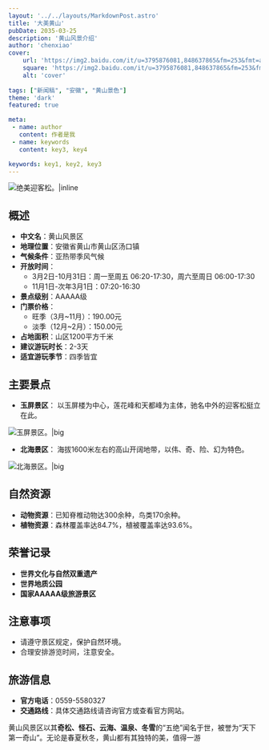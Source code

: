 ```yaml
---
layout: '../../layouts/MarkdownPost.astro'
title: '大美黄山'
pubDate: 2035-03-25
description: '黄山风景介绍'
author: 'chenxiao'
cover:
    url: 'https://img2.baidu.com/it/u=3795876081,848637865&fm=253&fmt=auto&app=138&f=JPEG?w=500&h=752'
    square: 'https://img2.baidu.com/it/u=3795876081,848637865&fm=253&fmt=auto&app=138&f=JPEG?w=500&h=752'
    alt: 'cover'
    
tags: ["新闻稿", "安徽", "黄山景色"] 
theme: 'dark'
featured: true

meta:
 - name: author
   content: 作者是我
 - name: keywords
   content: key3, key4

keywords: key1, key2, key3
---
```


![绝美迎客松。|inline](https://5b0988e595225.cdn.sohucs.com/images/20190926/eb3422358c4f4812aecdd5513d72cae5.jpeg)

## 概述
- **中文名**：黄山风景区
- **地理位置**：安徽省黄山市黄山区汤口镇
- **气候条件**：亚热带季风气候
- **开放时间**：
  - 3月2日-10月31日：周一至周五 06:20-17:30，周六至周日 06:00-17:30
  - 11月1日-次年3月1日：07:20-16:30
- **景点级别**：AAAAA级
- **门票价格**：
  - 旺季（3月~11月）：190.00元
  - 淡季（12月~2月）：150.00元
- **占地面积**：山区1200平方千米
- **建议游玩时长**：2-3天
- **适宜游玩季节**：四季皆宜

## 主要景点

- **玉屏景区**：
以玉屏楼为中心，莲花峰和天都峰为主体，驰名中外的迎客松挺立在此。

![玉屏景区。|big](https://img0.baidu.com/it/u=1252123829,1696625199&fm=253&fmt=auto&app=138&f=JPEG?w=500&h=334)

- **北海景区**：
海拔1600米左右的高山开阔地带，以伟、奇、险、幻为特色。

![北海景区。|big](https://img1.baidu.com/it/u=1954147171,2075100306&fm=253&fmt=auto&app=138&f=JPEG?w=499&h=333)

## 自然资源

- **动物资源**：已知脊椎动物达300余种，鸟类170余种。
- **植物资源**：森林覆盖率达84.7%，植被覆盖率达93.6%。

## 荣誉记录

- **世界文化与自然双重遗产**
- **世界地质公园**
- **国家AAAAA级旅游景区**

## 注意事项

- 请遵守景区规定，保护自然环境。
- 合理安排游览时间，注意安全。

## 旅游信息

- **官方电话**：0559-5580327
- **交通路线**：具体交通路线请咨询官方或查看官方网站。

黄山风景区以其**奇松、怪石、云海、温泉、冬雪**的“五绝”闻名于世，被誉为“天下第一奇山”。无论是春夏秋冬，黄山都有其独特的美，值得一游